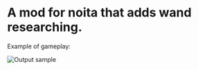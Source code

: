 # A mod for noita that adds wand researching.

Example of gameplay:

![Output sample](https://raw.githubusercontent.com/CredibleOpossum/noita-research-mod/main/demo.gif)
